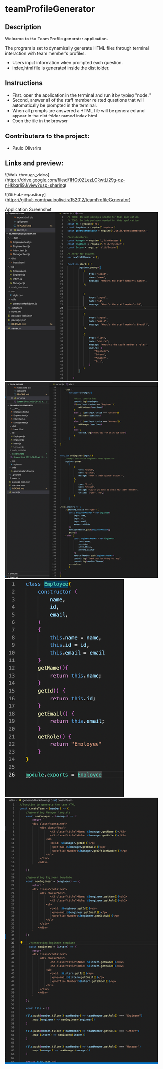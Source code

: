 # teamProfileGenerator

## Description

Welcome to the Team Profile generator application.

The program is set to dynamically generate HTML files through terminal interaction with team member's profiles.
* Users input information when prompted each question.
* index,html file is generated inside the dist folder.

## Instructions

* First, open the application in the terminal and run it by typing "node ."
* Second, answer all of the staff member related questions that will automatically be prompted in the terminal.
* When all prompts are answered a HTML file will be generated and appear in the dist folder named index.html.
* Open the file in the browser


 ## Contributers to the project:
 - Paulo Oliverira

## Links and preview: 
![Walk-through_video] (https://drive.google.com/file/d/1HGtOZLezLCRwtLi29g-qz-nHkbgrli9J/view?usp=sharing)

![GitHub-repository] (https://github.com/paulooliveira152012/teamProfileGenerator)

Application Screenshot
![HTML-ScreenShot](./screenShots/Screen%20Shot%202022-06-20%20at%2012.08.57%20PM.png) 
![HTML-ScreenShot](./screenShots/Screen%20Shot%202022-06-20%20at%2012.10.09%20PM.png) 
![HTML-ScreenShot](./screenShots/Screen%20Shot%202022-06-20%20at%2012.11.05%20PM.png)
![HTML-ScreenShot](./screenShots/Screen%20Shot%202022-06-20%20at%2012.11.24%20PM.png) 
